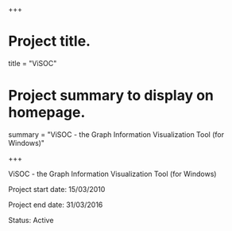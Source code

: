 +++
# Project title.
title = "ViSOC"

# Project summary to display on homepage.
summary = "ViSOC - the Graph Information Visualization Tool (for Windows)"

+++

ViSOC - the Graph Information Visualization Tool (for Windows)

Project start date: 15/03/2010

Project end date: 31/03/2016

Status: Active
